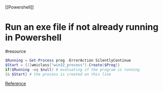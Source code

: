 [[Powershell]]

# Run an exe file if not already running in Powershell
#resource 

```powershell
$Running = Get-Process prog -ErrorAction SilentlyContinue
$Start = {([wmiclass]"win32_process").Create($Prog)} 
if($Running -eq $null) # evaluating if the program is running
{& $Start} # the process is created on this line
```

[Reference](https://stackoverflow.com/a/8834879)